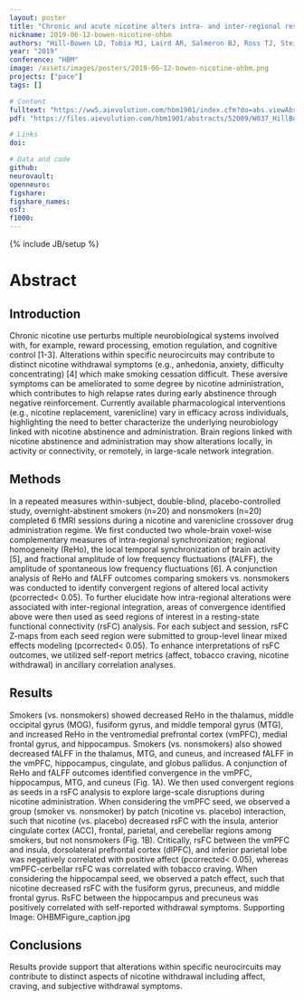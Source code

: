 ```yaml
---
layout: poster
title: "Chronic and acute nicotine alters intra- and inter-regional resting-state fMRI of the vmPFC"
nickname: 2019-06-12-bowen-nicotine-ohbm
authors: "Hill-Bowen LD, Tobia MJ, Laird AR, Salmeron BJ, Ross TJ, Stein EA, Sutherland MT"
year: "2019"
conference: "HBM"
image: /assets/images/posters/2019-06-12-bowen-nicotine-ohbm.png
projects: ["pace"]
tags: []

# Content
fulltext: "https://ww5.aievolution.com/hbm1901/index.cfm?do=abs.viewAbs&subView=1&abs=4228"
pdf: "https://files.aievolution.com/hbm1901/abstracts/52009/W037_HillBowen.pdf"

# Links
doi:

# Data and code
github:
neurovault:
openneuro:
figshare:
figshare_names:
osf:
f1000:
---
```

{% include JB/setup %}

# Abstract

## Introduction

Chronic nicotine use perturbs multiple neurobiological systems involved with, for example, reward processing, emotion regulation, and cognitive control [1-3]. Alterations within specific neurocircuits may contribute to distinct nicotine withdrawal symptoms (e.g., anhedonia, anxiety, difficulty concentrating) [4] which make smoking cessation difficult. These aversive symptoms can be ameliorated to some degree by nicotine administration, which contributes to high relapse rates during early abstinence through negative reinforcement. Currently available pharmacological interventions (e.g., nicotine replacement, varenicline) vary in efficacy across individuals, highlighting the need to better characterize the underlying neurobiology linked with nicotine abstinence and administration. Brain regions linked with nicotine abstinence and administration may show alterations locally, in activity or connectivity, or remotely, in large-scale network integration.

## Methods

In a repeated measures within-subject, double-blind, placebo-controlled study, overnight-abstinent smokers (n=20) and nonsmokers (n=20) completed 6 fMRI sessions during a nicotine and varenicline crossover drug administration regime. We first conducted two whole-brain voxel-wise complementary measures of intra-regional synchronization; regional homogeneity (ReHo), the local temporal synchronization of brain activity [5], and fractional amplitude of low frequency fluctuations (fALFF), the amplitude of spontaneous low frequency fluctuations [6]. A conjunction analysis of ReHo and fALFF outcomes comparing smokers vs. nonsmokers was conducted to identify convergent regions of altered local activity (pcorrected< 0.05). To further elucidate how intra-regional alterations were associated with inter-regional integration, areas of convergence identified above were then used as seed regions of interest in a resting-state functional connectivity (rsFC) analysis. For each subject and session, rsFC Z-maps from each seed region were submitted to group-level linear mixed effects modeling (pcorrected< 0.05). To enhance interpretations of rsFC outcomes, we utilized self-report metrics (affect, tobacco craving, nicotine withdrawal) in ancillary correlation analyses.

## Results

Smokers (vs. nonsmokers) showed decreased ReHo in the thalamus, middle occipital gyrus (MOG), fusiform gyrus, and middle temporal gyrus (MTG), and increased ReHo in the ventromedial prefrontal cortex (vmPFC), medial frontal gyrus, and hippocampus. Smokers (vs. nonsmokers) also showed decreased fALFF in the thalamus, MTG, and cuneus, and increased fALFF in the vmPFC, hippocampus, cingulate, and globus pallidus. A conjunction of ReHo and fALFF outcomes identified convergence in the vmPFC, hippocampus, MTG, and cuneus (Fig. 1A). We then used convergent regions as seeds in a rsFC analysis to explore large-scale disruptions during nicotine administration. When considering the vmPFC seed, we observed a group (smoker vs. nonsmoker) by patch (nicotine vs. placebo) interaction, such that nicotine (vs. placebo) decreased rsFC with the insula, anterior cingulate cortex (ACC), frontal, parietal, and cerebellar regions among smokers, but not nonsmokers (Fig. 1B). Critically, rsFC between the vmPFC and insula, dorsolateral prefrontal cortex (dlPFC), and inferior parietal lobe was negatively correlated with positive affect (pcorrected< 0.05), whereas vmPFC-cerbellar rsFC was correlated with tobacco craving. When considering the hippocampal seed, we observed a patch effect, such that nicotine decreased rsFC with the fusiform gyrus, precuneus, and middle frontal gyrus. RsFC between the hippocampus and precuneus was positively correlated with self-reported withdrawal symptoms.
Supporting Image: OHBMFigure_caption.jpg

## Conclusions

Results provide support that alterations within specific neurocircuits may contribute to distinct aspects of nicotine withdrawal including affect, craving, and subjective withdrawal symptoms.
